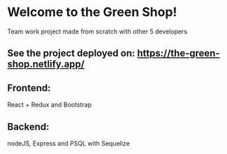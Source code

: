 # Welcome to the Green Shop!

Team work project made from scratch with other 5 developers 

## See the project deployed on: https://the-green-shop.netlify.app/

## Frontend: 

React + Redux and Bootstrap

## Backend: 

nodeJS, Express and PSQL with Sequelize